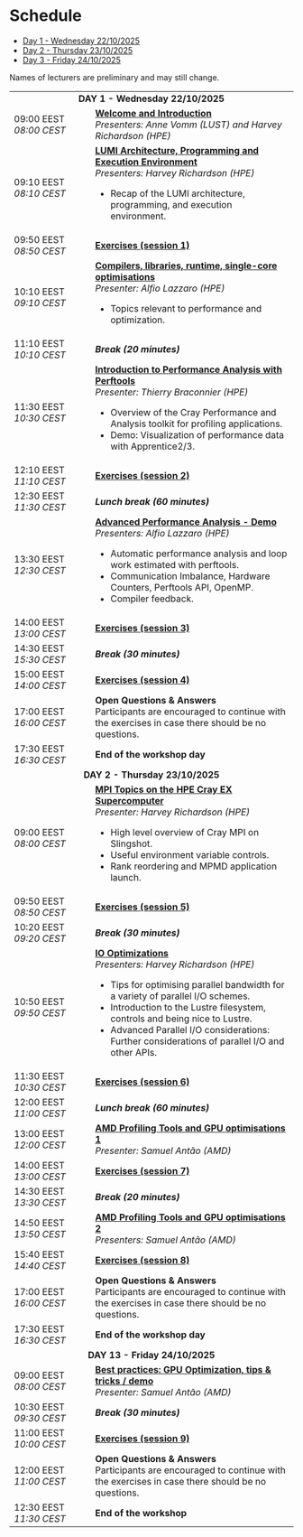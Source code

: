 # Schedule


<ul>
    <li><a href="#Day1">Day 1 - Wednesday 22/10/2025</a>
    <li><a href="#Day2">Day 2 - Thursday 23/10/2025</a>
    <li><a href="#Day3">Day 3 - Friday 24/10/2025</a>
</ul>

Names of lecturers are preliminary and may still change.

<table style="text-align: left;">
<tbody>
<!--
DAY 1
-->
    <tr>
        <td colspan="2" align="center">
            <a name="Day1"><b>DAY 1 - Wednesday 22/10/2025</b></a>
        </td>
    </tr>
    <tr>
        <td style="width:8em">
            09:00 EEST
            <br/><em>08:00 CEST</em>
        </td>
        <td><b><a href="../M100_Course_Introduction/">Welcome and Introduction</a></b>
        <br/><em>Presenters: Anne Vomm (LUST) and Harvey Richardson (HPE)</em>
        </td>
    </tr>
    <tr>
        <td style="width:8em">
            09:10 EEST
            <br/><em>08:10 CEST</em>
        </td>
        <td><b><a href="../M101_HPE_PE/">LUMI Architecture, Programming and Execution Environment</a></b>
        <br/><em>Presenters: Harvey Richardson (HPE)</em>
        <ul>
            <li>Recap of the LUMI architecture, programming, and execution environment.</li>
        </ul>
        </td>
    </tr>
    <tr>
        <td style="width:8em">
            09:50 EEST
            <br/><em>08:50 CEST</em>
        </td>
        <td><b><a href="../ME101_HPE_PE/">Exercises (session 1)</a></b>
        </td>
    </tr>
    <tr>
        <td style="width:8em">
            10:10 EEST
            <br/><em>09:10 CEST</em>
        </td>
        <td><b><a href="../M102_Compilers/">Compilers, libraries, runtime, single-core optimisations</a></b>
        <br/><em>Presenter: Alfio Lazzaro (HPE)</em>
        <ul>
            <li>Topics relevant to performance and optimization.</li>
        </ul>
        </td>
    </tr>
    <tr>
        <td>
            11:10 EEST
            <br/><em>10:10 CEST</em>
        </td>
        <td><b><em>Break (20 minutes)</em></b>
        </td>
    </tr>
    <tr>
        <td style="width:8em">
            11:30 EEST
            <br/><em>10:30 CEST</em>
        </td>
        <td><b><a href="../M103_Perftools/">Introduction to Performance Analysis with Perftools</a></b>
        <br/><em>Presenter: Thierry Braconnier (HPE)</em>
        <ul>
            <li>Overview of the Cray Performance and Analysis toolkit for profiling applications.</li>
            <li>Demo: Visualization of performance data with Apprentice2/3.</li>
        </ul>
        </td>
    </tr>
    <tr>
        <td style="width:8em">
            12:10 EEST
            <br/><em>11:10 CEST</em>
        </td>
        <td><b><a href="../ME103_Perftools/">Exercises (session 2)</a></b>
        </td>
    </tr>
    <tr>
        <td>
            12:30 EEST
            <br/><em>11:30 CEST</em>
        </td>
        <td><b><em>Lunch break (60 minutes)</em></b>
        </td>
    </tr>
    <tr>
        <td style="width:8em">
            13:30 EEST
            <br/><em>12:30 CEST</em>
        </td>
        <td><b><a href="../M104_AdvancedPerformanceAnalysis/">Advanced Performance Analysis - Demo</a></b>
        <br/><em>Presenters: Alfio Lazzaro (HPE)</em>
        <ul>
            <li>Automatic performance analysis and loop work estimated with perftools.</li>
            <li>Communication Imbalance, Hardware Counters, Perftools API, OpenMP.</li>
            <li>Compiler feedback.</li>
        </ul>
        </td>
    </tr>
    <tr>
        <td style="width:8em">
            14:00 EEST
            <br/><em>13:00 CEST</em>
        </td>
        <td><b><a href="../ME104a_AdvancedPerformanceAnalysis/">Exercises (session 3)</a></b>
        </td>
    </tr>
    <tr>
        <td>
            14:30 EEST
            <br/><em>15:30 CEST</em>
        </td>
        <td><b><em>Break (30 minutes)</em></b>
        </td>
    </tr>
    <tr>
        <td style="width:8em">
            15:00 EEST
            <br/><em>14:00 CEST</em>
        </td>
        <td><b><a href="../ME104b_AdvancedPerformanceAnalysis/">Exercises (session 4)</a></b>
        </td>
    </tr>
    <tr>
        <td>
            17:00 EEST
            <br/><em>16:00 CEST</em>
        </td>
        <td><b>Open Questions & Answers</b> 
        </br>Participants are encouraged to continue with the exercises in case there should be no questions.
        </td>
    </tr>
    <tr>
        <td>
            17:30 EEST
            <br/><em>16:30 CEST</em>
        </td>
        <td><b>End of the workshop day</b> 
        </td>
    </tr>
<!--
DAY 2
-->
    <tr>
        <td colspan="2" align="center">
            <a name="Day2"><b>DAY 2 - Thursday 23/10/2025</b></a>
        </td>
    </tr>
    <tr>
        <td>
            09:00 EEST
            <br/><em>08:00 CEST</em>
        </td>
        <td><b><a href="../M201_MPI/">MPI Topics on the HPE Cray EX Supercomputer</a></b>
        <br/><em>Presenter: Harvey Richardson (HPE)</em>
        <ul>
            <li>High level overview of Cray MPI on Slingshot.</li>
            <li>Useful environment variable controls.</li>
            <li>Rank reordering and MPMD application launch.</li>
        </ul>
    </td>
    <tr>
        <td style="width:8em">
            09:50 EEST
            <br/><em>08:50 CEST</em>
        </td>
        <td><b><a href="../ME201_MPI/">Exercises (session 5)</a></b>
        </td>
    </tr>
    <tr>
        <td>
            10:20 EEST
            <br/><em>09:20 CEST</em>
        </td>
        <td><b><em>Break (30 minutes)</em></b>
        </td>
    </tr>
    <tr>
        <td style="width:8em">
            10:50 EEST
            <br/><em>09:50 CEST</em>
        </td>
        <td><b><a href="../M202_IO/">IO Optimizations</a></b>
        <br/><em>Presenters: Harvey Richardson (HPE)</em>
        <ul>
            <li>Tips for optimising parallel bandwidth for a variety of parallel I/O schemes.</li>
            <li>Introduction to the Lustre filesystem, controls and being nice to Lustre.</li>
            <li>Advanced Parallel I/O considerations: Further considerations of parallel I/O and other APIs.</li>
        </ul>
        </td>
    </tr>
    <tr>
        <td style="width:8em">
            11:30 EEST
            <br/><em>10:30 CEST</em>
        </td>
        <td><b><a href="../ME202_IO/">Exercises (session 6)</a></b>
        </td>
    </tr>
    <tr>
        <td>
            12:00 EEST
            <br/><em>11:00 CEST</em>
        </td>
        <td><b><em>Lunch break (60 minutes)</em></b>
        </td>
    </tr>
     <tr>
        <td style="width:8em">
            13:00 EEST
            <br/><em>12:00 CEST</em>
        </td>
        <td><b><a href="../M203_AMD_tools_1/">AMD Profiling Tools and GPU optimisations 1</a></b>
        <br/><em>Presenter: Samuel Antão (AMD)</em>
        </td>
    </tr>
    <tr>
        <td style="width:8em">
            14:00 EEST
            <br/><em>13:00 CEST</em>
        </td>
        <td><b><a href="../ME203_AMD_tools_1/">Exercises (session 7)</a></b>
        </td>
    </tr>
    <tr>
        <td>
            14:30 EEST
            <br/><em>13:30 CEST</em>
        </td>
        <td><b><em>Break (20 minutes)</em></b>
        </td>
    </tr>
    <tr>
        <td style="width:8em">
            14:50 EEST
            <br/><em>13:50 CEST</em>
        </td>
        <td><b><a href="../M204_AMD_tools_2/">AMD Profiling Tools and GPU optimisations 2</a></b>
        <br/><em>Presenters: Samuel Antão (AMD)</em>
        </td>
    </tr>
    <tr>
        <td style="width:8em">
            15:40 EEST
            <br/><em>14:40 CEST</em>
        </td>
        <td><b><a href="../ME204_AMD_tools_2/">Exercises (session 8)</a></b>
        </td>
    </tr>
    <tr>
        <td>
            17:00 EEST
            <br/><em>16:00 CEST</em>
        </td>
        <td><b>Open Questions & Answers</b> 
        </br>Participants are encouraged to continue with the exercises in case there should be no questions.
        </td>
    </tr>
    <tr>
        <td>
            17:30 EEST
            <br/><em>16:30 CEST</em>
        </td>
        <td><b>End of the workshop day</b> 
        </td>
    </tr>
<!--
DAY 3
-->
    <tr>
        <td colspan="2" align="center">
            <a name="Day3"><b>DAY 13 - Friday 24/10/2025</b></a>
        </td>
    </tr>
    <tr>
        <td>
            09:00 EEST
            <br/><em>08:00 CEST</em> 
        </td>
        <td><b><a href="../M301_Best_Practices_GPU_Optimization/">Best practices: GPU Optimization, tips & tricks / demo </a></b>
        <br/><em>Presenter: Samuel Antão (AMD)</em>
        </td>
    </tr>
    <tr>
        <td>
            10:30 EEST
            <br/><em>09:30 CEST</em>
        </td>
        <td><b><em>Break (30 minutes)</em></b>
        </td>
    </tr>
    <tr>
        <td style="width:8em">
            11:00 EEST
            <br/><em>10:00 CEST</em>
        </td>
        <td><b><a href="../ME301_Best_Practices_GPU_Optimization/">Exercises (session 9)</a></b>
        </td>
    </tr>
    <tr>
        <td>
            12:00 EEST
            <br/><em>11:00 CEST</em>
        </td>
        <td><b>Open Questions & Answers</b> 
        </br>Participants are encouraged to continue with the exercises in case there should be no questions.
        </td>
    </tr>
    <tr>
        <td>
            12:30 EEST
            <br/><em>11:30 CEST</em>
        </td>
        <td><b>End of the workshop</b> 
        </td>
    </tr>
</tbody>
</table>


<!--
Building blocks:

    <tr>
        <td style="width:8em">
            09:00 CEST
            <br/><em>10:00 EEST</em>
        </td>
        <td><b><a href="../M00_Course_Introduction/">Welcome and Introduction</a></b>
        <br/><em>Presenters: Jørn Dietze (LUST) and Harvey Richardson (HPE)</em>
        </td>
    </tr>

    <tr>
        <td>
            10:40 CEST
            <br/><em>11:40 EEST</em>
        </td>
        <td><b><em>Break (15 minutes)</em></b>
        </td>
    </tr>

    <tr>
        <td>
            12:00 CEST
            <br/><em>13:00 EEST</em>
        </td>
        <td><b><em>Lunch break (60 minutes)</em></b>
        </td>
    </tr>



-->

